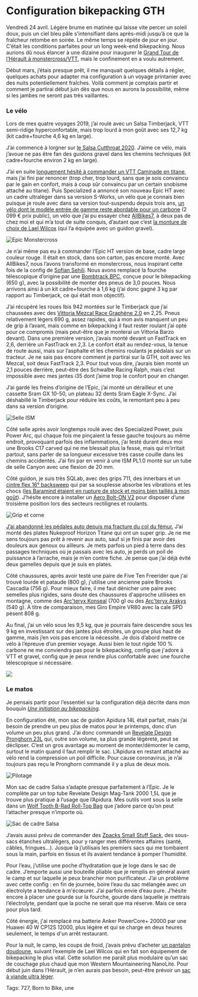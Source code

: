 # Configuration bikepacking GTH

Vendredi 24 avril. Légère brume en matinée qui laisse vite percer un soleil doux, puis un ciel bleu pâle s’intensifiant dans après-midi jusqu’à ce que la fraîcheur retombe en soirée. Le même temps se répète de jour en jour. C’était les conditions parfaites pour un long week-end bikepacking. Nous aurions dû nous élancer à une dizaine pour inaugurer le [Grand Tour de l’Hérault à monstercross/VTT](https://tcrouzet.com/tag/gth/), mais le confinement en a voulu autrement.<span id="more-54133"></span>

Début mars, j’étais presque prêt, il me manquait quelques détails à régler, quelques achats pour adapter ma configuration à un voyage printanier avec des nuits potentiellement fraîches. Voilà comment je comptais partir et comment je partirai début juin dès que nous en aurons la possibilité, même si les jambes ne seront pas très vaillantes.

### Le vélo

Lors de mes quatre voyages 2019, j’ai roulé avec un Salsa Timberjack, VTT semi-ridige hyperconfortable, mais trop lourd à mon goût avec ses 12,7 kg (kit cadre+fourche 4,6 kg en large).

J’ai commencé à lorgner sur [le Salsa Cutthroat 2020](https://salsacycles.com/bikes/cutthroat/2020_cutthroat_frameset). J’aime ce vélo, mais j’avoue ne pas être fan des guidons gravel dans les chemins techniques (kit cadre+fourche environ 2 kg en large).

J’ai en suite [longuement hésité à commander un VTT Caminade en titane](https://tcrouzet.com/2019/12/24/bikepacking-ai-je-raison-de-passer-au-titane/), mais j’ai fini par renoncer (trop cher, trop lourd, sans que je sois convaincu par le gain en confort, mais à coup sûr convaincu par un certain snobisme attaché au titane). Puis Specialized a annoncé son nouveau Epic HT avec un cadre ultraléger dans sa version S-Works, un vélo que je connais bien puisque je roule avec dans sa version tout-suspendu depuis trois ans, [un vélo dont le modèle entrée de gamme reste abordable pour un carbone](https://www.specialized.com/fr/fr/epic-hardtail/p/171127?color=264116-171127) (2 099 € prix public), un vélo que j’ai pu essayer chez [AllBikes7](https://www.allbikes7.com/), à deux pas de chez moi et qui m’a tout de suite conquis, d’autant que c’est [la monture de choix de Lael Wilcox](https://theradavist.com/2019/06/lael-wilcoxs-tour-divide-specialized-epic-hardtail/) (qui l’a équipée avec un guidon gravel).

![Epic Monstercross](https://tcrouzet.com/images_tc/2020/04/P1100995.jpeg)

Je n’ai même pas eu à commander l’Epic HT version de base, cadre large couleur rouge. Il était en stock, dans son carton, pas encore monté. Avec AllBikes7, nous l’avons transformé en monstercross, nous inspirant cette fois de la config de [Sofian Sehili](https://eu.huntbikewheels.com/blogs/news/bikecheck-sofians-atlas-mountain-race-niner-air9-rdo). Nous avons remplacé la fourche télescopique d’origine par une [Bombtrack BPC](http://bombtrack.com/parts/forks/bpc-fork/), conçue pour le bikepacking (650 g), avec la possibilité de monter des pneus de 3,0 pouces. Nous arrivons ainsi à un kit cadre+fourche à 1,6 kg (j’ai donc gagné 3 kg par rapport au Timberjack, ce qui était mon objectif).

J’ai récupéré les roues Ibis 942 montées sur le Timberjack que j’ai chaussées avec des [Vittoria Mezcal Race Graphène 2.0](https://www.cycletyres.fr/blog/vittoria-mezcal-race-graphene-2-0-premieres-impressions.html) en 2,25. Pneus relativement légers 690 g, assez rapides, qui à mon avis manquent un peu de grip à l’avant, mais comme en bikepacking il faut rester roulant j’ai opté pour ce compromis (mais peut-être que je monterai un Vittoria Barzo devant). Dans une première version, j’avais monté devant un FastTrack en 2,6, derrière un FastTrack en 2,3. Le confort était au rendez-vous, la tenue de route aussi, mais sur l’asphalte et les chemins roulants je pédalais sur un tracteur. Je ne sais pas encore comment je partirai sur la GTH, soit avec les Mezcal, soit deux FastTrack 2,3. Pour tout vous dire, j’aurais bien monté un 2,1 pouces derrière, peut-être des Schwalbe Racing Ralph, mais c’est impossible avec mes jantes i35 dont j’aime trop le confort pour en changer.

J’ai gardé les freins d’origine de l’Epic, j’ai monté un dérailleur et une cassette Sram GX 10-50, un plateau 32 dents Sram Eagle X-Sync. J’ai déshabillé le Timberjack pour réduire les coûts, le remontant peu à peu dans sa version d’origine.

![Selle ISM](https://tcrouzet.com/images_tc/2020/04/P1100998.jpeg)

Côté selle après avoir longtemps roulé avec des Specialized Power, puis Power Arc, qui chaque fois me pinçaient la fesse gauche toujours au même endroit, provoquant parfois des inflammations, j’ai testé durant deux moi une Brooks C17 carved qui ne me blessait plus la fesse, mais qui m’irritait partout, sans parler de sa longueur excessive très casse couille dans les chemins accidentés. J’ai fini par en venir à une ISM PL1.0 monté sur un tube de selle Canyon avec une flexion de 20 mm.

Côté guidon, je suis très SQLab, avec des grips 711, des innerbars et un [cintre flex 16° backsweep](https://www.sq-lab.com/en/products/handlebars/sqlab-handlebar-311-fl-x-carbon-16.html#attributes) qui par sa souplesse absorbe les vibrations et les chocs ([les Baramind étaient en rupture de stock et moins bien taillés à mon goût](https://www.baramind-bike.com/fr/)). J’hésite encore à installer un [Aero Bolt-ON V2](http://alternativsport.com/accueil/1364-aero-bolt-on-v2.html) pour disposer d’une troisième position lors des secteurs rectilignes et roulants.

![Grip et corne](https://tcrouzet.com/images_tc/2020/04/P1110006.jpeg)

[J’ai abandonné les pédales auto depuis ma fracture du col du fémur.](https://tcrouzet.com/2019/12/08/gravel-vtt-et-bikepacking-pedales-auto-ou-plates/) J’ai monté des plates Nukeproof Horizon Titane qui ont un super grip. Je ne me sens toujours pas prêt à revenir aux auto, sauf si je finis par avoir des douleurs aux genoux ou ailleurs. Je mets parfois un pied à terre dans des passages techniques où je passais avec les auto, je perds un poil de puissance à l’arrache, mais je m’en contre fiche. Je pense que j’ai déjà évité deux gamelles depuis que je suis en plates.

Côté chaussures, après avoir testé une paire de Five Ten Freerider que j'ai trouvé lourde et pataude (800 g), j'utilise une ancienne paire Brooks Cascadia (756 g). Pour mieux faire, il me faut dénicher une paire avec semelles plus rigides, sans doute des chaussures d'approche utilisées en montagne, comme des [Arc'teryx Konseal](https://arcteryx.com/fr/fr/shop/mens/konseal-fl-gtx-shoe) (700 g) ou des [Arc'teryx Arakys](https://arcteryx.com/fr/fr/shop/mens/arakys-approach-shoe) (540 g). À titre de comparaison, mes Giro Empire VR80 avec la cale SPD pèsent 808 g.

Au final, j’ai un vélo sous les 9,5 kg, que je pourrais faire descendre sous les 9 kg en investissant sur des jantes plus étroites, un groupe plus haut de gamme, mais j’en vois pas encore la nécessité. Je dois d’abord mettre ce vélo à l’épreuve d’un premier voyage. Aussi bien le tout rigide 100 % carbone ne me conviendra pas pour le bikepacking, config que j'adore à VTT et gravel, config que je peux rendre plus confortable avec une fourche télescopique si nécessaire.

![](https://docs.google.com/spreadsheets/d/1HX0YBtbU0f_69qpJf-JMsSvjWJncwQESWkm_pyZsllo/edit?usp=sharing)

### Le matos

Je pensais partir pour l’essentiel sur la configuration déjà décrite dans mon bouquin [*Une initiation au bikepacking*](https://tcrouzet.com/une-initiation-au-bikepacking/).

En configuration été, mon sac de guidon Apidura 14L était parfait, mais j’ai besoin de prendre un peu plus de matos pour le printemps, donc d’un volume un peu plus grand. J’ai donc commandé un [Revelate Design Pronghorn 23L](https://www.revelatedesigns.com/index.cfm/store.catalog/handlebar/pronghorn) qui, outre son volume, sa plus grande légèreté, peut se déclipser. C’est un gros avantage au moment de monter/démonter le camp, surtout le matin quand il faut remplir le sac. L’Apidura en restant attaché au vélo rend la compression un poil difficile. Pour cause coronavirus, je n’ai toujours pas reçu le Pronghorn commandé il y a plus de deux mois.

![Pilotage](https://tcrouzet.com/images_tc/2020/04/P1110004.jpeg)

Mon sac de cadre Salsa s’adapte presque parfaitement à l’Epic. Je le complète par un top tube Revelate Design Mag-Tank 2000 1,5L que je trouve plus pratique à l’usage que l’Apidura. Mes outils vont sous la selle dans un [Wolf Tooth B-Rad Roll-Top Bag](https://www.wolftoothcomponents.com/collections/b-rad-system/products/b-rad-roll-top-bag) que j’adore parce qu’on peut l’attacher presque n’importe où.

![Sac de cadre Salsa](https://tcrouzet.com/images_tc/2020/04/P1110002.jpeg)

J’avais aussi prévu de commander des [Zpacks Small Stuff Sack](https://zpacks.com/products/small-stuff-sack), des sous-sacs étanches ultralégers, pour y ranger mes différentes affaires (santé, câbles, fringues…). Jusque là j’utilisais les premiers sacs qui me tombaient sous la main, parfois en tissus et ils avaient tendance à pomper l’humidité.

Pour l’eau, j’utilise une poche d’hydratation que je loge dans le sac de cadre. J’emporte aussi une bouteille pliable que je remplis en général avant le camp et sur laquelle je peux brancher mon purificateur. J’ai un problème avec cette config : en fin de journée, boire l’eau du sac mélangée avec un électrolyte a tendance à m'écœurer. J’ai parfois envie d’eau pure. J’hésite encore à placer une gourde sur la fourche, gourde dans laquelle je mettrais l’électrolyte, pendant que la poche ne serait que ma réserve. Mais ce sera pour plus tard.

Côté énergie, j'ai remplacé ma batterie Anker PowerCore+ 20000 par une Huawei 40 W CP12S 12000, plus légère et qui se charge en deux heures seulement, le temps d'un arrêt restaurant.

Pour la nuit, le camp, les coups de froid, j’avais prévu d’acheter [un pantalon doudoune](https://euro.montbell.com/products/disp.php?cat_id=25044&p_id=2301352&gen_cd=1), suivant l’exemple de Lael Wilcox qui en fait son équipement de bikepacking le plus vital. Cette solution me paraît plus modulaire qu’un sac de couchage plus chaud que mon Western Mountaineering NanoLite. Pour début juin dans l’Hérault, je n’en aurais pas besoin, peut-être prévoir un [sac à viande ultra léger](https://www.maisondelasoie.com/fr/101-drap-de-sac-de-couchage-en-soie-ripstop-cocoon.html).

Tags: 727, Born to Bike, une